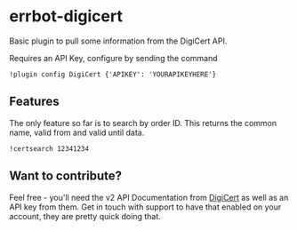# errbot-digicert

Basic plugin to pull some information from the DigiCert API.

Requires an API Key, configure by sending the command

`!plugin config DigiCert {'APIKEY': 'YOURAPIKEYHERE'}`

## Features
The only feature so far is to search by order ID. This returns the common name, valid from and valid until data.

`!certsearch 12341234`

## Want to contribute?
Feel free - you'll need the v2 API Documentation from [DigiCert](https://www.digicert.com/services/v2/documentation) as well as an API key from them. Get in touch with support to have that enabled on your account, they are pretty quick doing that.
